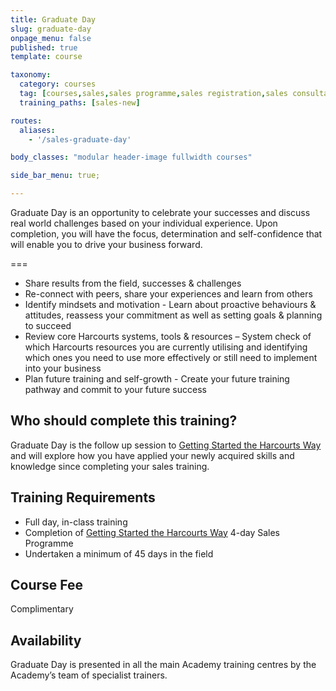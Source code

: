 ```yaml
---
title: Graduate Day
slug: graduate-day
onpage_menu: false
published: true
template: course

taxonomy:
  category: courses
  tag: [courses,sales,sales programme,sales registration,sales consultants]
  training_paths: [sales-new]

routes:
  aliases:
    - '/sales-graduate-day'

body_classes: "modular header-image fullwidth courses"

side_bar_menu: true;

---
```


Graduate Day is an opportunity to celebrate your successes and discuss real world challenges based on your individual experience. Upon completion, you will have the focus, determination and self-confidence that will enable you to drive your business forward.

===

-	Share results from the field, successes & challenges
- Re-connect with peers, share your experiences and learn from others
-	Identify mindsets and motivation - Learn about proactive behaviours & attitudes, reassess your commitment as well as setting goals & planning to succeed
-	Review core Harcourts systems, tools & resources – System check of which Harcourts resources you are currently utilising and identifying which ones you need to use more effectively or still need to implement into your business
-	Plan future training and self-growth - Create your future training pathway and commit to your future success

## Who should complete this training?
Graduate Day is the follow up session to [Getting Started the Harcourts Way](/getting-started-the-harcourts-way) and will explore how you have applied your newly acquired skills and knowledge since completing your sales training. 

## Training Requirements
-	Full day, in-class training
-	Completion of [Getting Started the Harcourts Way](/getting-started-the-harcourts-way) 4-day Sales Programme 
-	Undertaken a minimum of 45 days in the field

## Course Fee
Complimentary

## Availability
Graduate Day is presented in all the main Academy training centres by the Academy’s team of specialist trainers.

